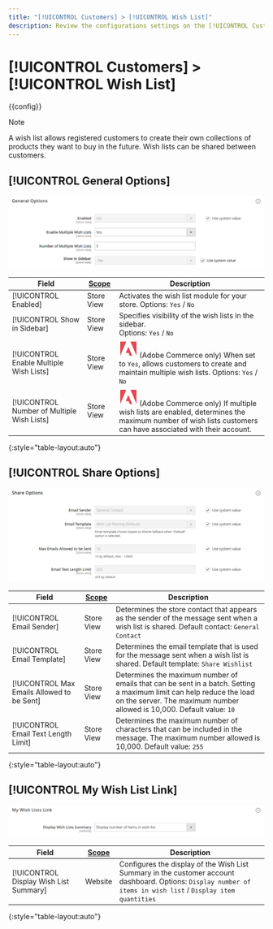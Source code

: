 ```yaml
---
title: "[!UICONTROL Customers] > [!UICONTROL Wish List]"
description: Review the configurations settings on the [!UICONTROL Customers] > [!UICONTROL Wish List] page of the Commerce Admin.
---
```

# [!UICONTROL Customers] > [!UICONTROL Wish List]

{{config}}

>[!NOTE]
>
>A wish list allows registered customers to create their own collections of products they want to buy in the future. Wish lists can be shared between customers.

## [!UICONTROL General Options]

![General Options](./assets/wishlist-general-options.png)<!-- zoom -->

<!--[General Options](https://docs.magento.com/user-guide/marketing/wishlist-configuration.html) -->

|Field|[Scope](../../getting-started/websites-stores-views.md#scope-settings)|Description|
|--- |--- |--- |
|[!UICONTROL Enabled]|Store View|Activates the wish list module for your store. Options: `Yes` / `No`|
|[!UICONTROL Show in Sidebar]|Store View|Specifies visibility of the wish lists in the sidebar. <br/>Options: `Yes` / `No`|
|[!UICONTROL Enable Multiple Wish Lists]|Store View|![Adobe Commerce](../../assets/adobe-logo.svg) (Adobe Commerce only) When set to `Yes`, allows customers to create and maintain multiple wish lists. Options: `Yes` / `No`|
|[!UICONTROL Number of Multiple Wish Lists]|Store View|![Adobe Commerce](../../assets/adobe-logo.svg) (Adobe Commerce only) If multiple wish lists are enabled, determines the maximum number of wish lists customers can have associated with their account.|

{:style="table-layout:auto"}

## [!UICONTROL Share Options]

![Share Options](./assets/wishlist-share-options.png)<!-- zoom -->

<!-- [Share Options](https://docs.magento.com/user-guide/marketing/wishlist-configuration.html) -->

|Field|[Scope](../../getting-started/websites-stores-views.md#scope-settings)|Description|
|--- |--- |--- |
|[!UICONTROL Email Sender]|Store View|Determines the store contact that appears as the sender of the message sent when a wish list is shared. Default contact: `General Contact`|
|[!UICONTROL Email Template]|Store View|Determines the email template that is used for the message sent when a wish list is shared. Default template: `Share Wishlist`|
|[!UICONTROL Max Emails Allowed to be Sent]|Store View|Determines the maximum number of emails that can be sent in a batch. Setting a maximum limit can help reduce the load on the server. The maximum number allowed is 10,000. Default value: `10`|
|[!UICONTROL Email Text Length Limit]|Store View|Determines the maximum number of characters that can be included in the message. The maximum number allowed is 10,000. Default value: `255`|

{:style="table-layout:auto"}

## [!UICONTROL My Wish List Link]

![My Wish List Link](./assets/wishlist-my-wishlist-link.png)<!-- zoom -->

<!--[My Wish List Link](https://docs.magento.com/user-guide/marketing/wishlist-configuration.html) -->

|Field|[Scope](../../getting-started/websites-stores-views.md#scope-settings)|Description|
|--- |--- |--- |
|[!UICONTROL Display Wish List Summary]|Website|Configures the display of the Wish List Summary in the customer account dashboard. Options: `Display number of items in wish list` / `Display item quantities`|

{:style="table-layout:auto"}
